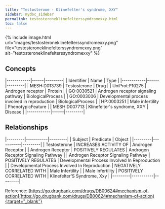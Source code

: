 ```yaml
---
title: "Testosterone - Klinefelter's syndrome, XXY"
sidebar: mydoc_sidebar
permalink: testosteroneklinefelterssyndromexxy.html
toc: false 
---
```


{% include image.html url="images/testosteroneklinefelterssyndromexxy.png" file="testosteroneklinefelterssyndromexxy.png" alt="testosteroneklinefelterssyndromexxy" %}

## Concepts

|------------|------|---------|
| Identifier | Name | Type    |
|------------|------|---------|
| MESH:D013739 | Testosterone | Drug |
| UniProt:P10275 | Androgen receptor | Protein |
| GO:0030521 | Androgen receptor signaling pathway | BiologicalProcess |
| GO:0003006 | Developmental process involved in reproduction | BiologicalProcess |
| HP:0003251 | Male infertility | PhenotypicFeature |
| MESH:D007713 | Klinefelter's syndrome, XXY | Disease |
|------------|------|---------|

## Relationships

|---------|-----------|---------|
| Subject | Predicate | Object  |
|---------|-----------|---------|
| Testosterone | INCREASES ACTIVITY OF | Androgen Receptor |
| Androgen Receptor | POSITIVELY REGULATES | Androgen Receptor Signaling Pathway |
| Androgen Receptor Signaling Pathway | POSITIVELY REGULATES | Developmental Process Involved In Reproduction |
| Developmental Process Involved In Reproduction | NEGATIVELY CORRELATED WITH | Male Infertility |
| Male Infertility | POSITIVELY CORRELATED WITH | Klinefelter'S Syndrome, Xxy |
|---------|-----------|---------|

Reference: [https://go.drugbank.com/drugs/DB00624#mechanism-of-action](https://go.drugbank.com/drugs/DB00624#mechanism-of-action){:target="_blank"}